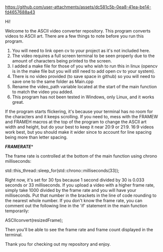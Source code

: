 https://github.com/user-attachments/assets/dc581c5b-0ea8-41ea-be14-fd4657688a43

Hi!

Welcome to the ASCII video converter repository. This program converts videos to ASCII art. There are a few things to note before you run this program.

1. You will need to link open cv to your project as it's not included here.
2. The video requires a full screen terminal to be seen properly due to the amount of characters being printed to the screen.
3. I added a make file for those of you who wish to run this in linux (opencv is in the make file but you will still need to add open cv to your system).
4. There is no video provided (to save space in github) so you will need to save one to the same folder as Main.cpp
5. Rename the video_path variable located at the start of the main function to match the video you added.
6. This program has not been tested in Windows, only Linux, and it works great.

If the program starts flickering, it's because your terminal has no room for the characters and it keeps scrolling. If you need to, mess with the FRAMEW and FRAMEH macros at the top of the program to change the ASCII art width and height, but do your best to keep it near 20:9 or 21:9. 16:9 videos work best, but you should make it wider since to account for line spacing being more than letter spacing.

***FRAMERATE****

The frame rate is controlled at the bottom of the main function using chrono milliseconds:

std::this_thread::sleep_for(std::chrono::milliseconds(33));

Right now, it's set for 30 fps because 1 second divided by 30 is 0.033 seconds or 33 milliseconds. If you upload a video with a higher frame rate, simply take 1000 divided by the frame rate and you will have your milliseconds. Put that number in the brackets in the line of code rounding to the nearest whole number. If you don't know the frame rate, you can comment out the following line in the 'if' statement in the main function temporarily:

ASCIIconvert(resizedFrame);

Then you'll be able to see the frame rate and frame count displayed in the terminal.

Thank you for checking out my repository and enjoy.
